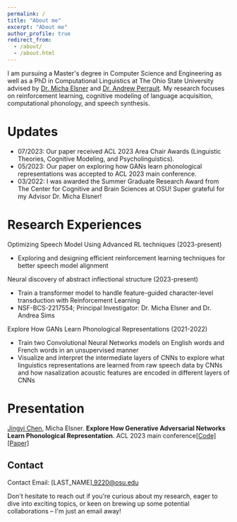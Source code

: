 ```yaml
---
permalink: /
title: "About me"
excerpt: "About me"
author_profile: true
redirect_from: 
  - /about/
  - /about.html
---
```


I am pursuing a Master's degree in Computer Science and Engineering as well as a PhD in Computational Linguistics at The Ohio State University advised by [Dr. Micha Elsner](https://u.osu.edu/elsner.14/) and [Dr. Andrew Perrault](https://aperrault.github.io). My research focuses on reinforcement learning, cognitive modeling of language acquisition, computational phonology, and speech synthesis.

Updates
======
* 07/2023: Our paper received ACL 2023 Area Chair Awards (Linguistic Theories, Cognitive Modeling, and Psycholinguistics).
* 05/2023: Our paper on exploring how GANs learn phonological representations was accepted to ACL 2023 main conference.
* 03/2022: I was awarded the Summer Graduate Research Award from The Center for Cognitive and Brain Sciences at OSU! Super grateful for my Advisor Dr. Micha Elsner! 

Research Experiences
======
Optimizing Speech Model Using Advanced RL techniques (2023-present)
* Exploring and designing efficient reinforcement learning techniques for better speech model alignment

Neural discovery of abstract inflectional structure	(2023-present)
* Train a transformer model to handle feature-guided character-level transduction with Reinforcement Learning
* NSF-BCS-2217554; Principal Investigator: Dr. Micha Elsner and Dr. Andrea Sims

Explore How GANs Learn Phonological Representations (2021-2022)
* Train two Convolutional Neural Networks models on English words and French words in an unsupervised manner
* Visualize and interpret the intermediate layers of CNNs to explore what linguistics representations are learned from raw speech data by CNNs and how nasalization acoustic features are encoded in different layers of CNNs

Presentation
======
<u>Jingyi Chen</u>, Micha Elsner. **Explore How Generative Adversarial Networks Learn Phonological Representation**. ACL 2023 main conference[[Code]](https://github.com/DeliJingyiC/wavegan_phonology.git) [[Paper]](https://aclanthology.org/2023.acl-long.175.pdf)

Contact
------
Contact
Email: [LAST_NAME].9220@osu.edu

Don't hesitate to reach out if you're curious about my research, eager to dive into exciting topics, or keen on brewing up some potential collaborations – I'm just an email away!



